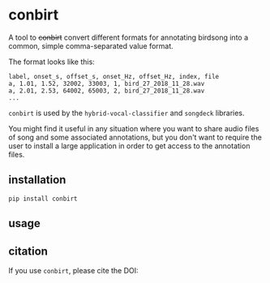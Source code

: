 # conbirt
A tool to ~~conbirt~~ convert different formats for annotating birdsong 
into a common, simple comma-separated value format.

The format looks like this:
```
label, onset_s, offset_s, onset_Hz, offset_Hz, index, file
a, 1.01, 1.52, 32002, 33003, 1, bird_27_2018_11_28.wav
a, 2.01, 2.53, 64002, 65003, 2, bird_27_2018_11_28.wav
...
```

`conbirt` is used by the `hybrid-vocal-classifier` and `songdeck` 
libraries.

You might find it useful in any situation where you want 
to share audio files of song and some associated annotations, 
but you don't want to require the user to install a large 
application in order to get access to the annotation files.

## installation
`pip install conbirt`

## usage


## citation
If you use `conbirt`, please cite the DOI:
